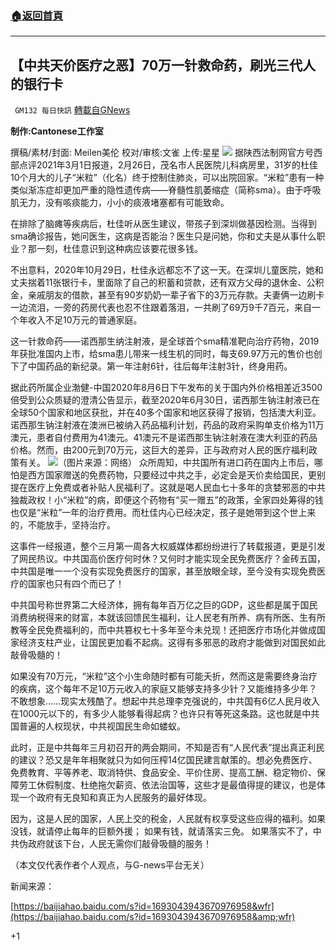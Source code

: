 ###  [:house:返回首頁](https://github.com/ourhimalayas/txt)
---

## 【中共天价医疗之恶】70万一针救命药，刷光三代人的银行卡
` GM132 每日快訊` [轉載自GNews](https://gnews.org/zh-hans/956499/)

**制作:Cantonese工作室**

撰稿/素材/封面: Meilen美伦 校对/审核:文雀 上传:星星
![]()![](https://gnews.org/wp-content/uploads/2021/03/IMAGE-2021-03-07-191111-1.jpg)
据陕西法制网官方号西部点评2021年3月1日报道，2月26日，茂名市人民医院儿科病房里，31岁的杜佳10个月大的儿子“米粒”（化名）终于控制住肺炎，可以出院回家。“米粒”患有一种类似渐冻症却更加严重的隐性遗传病——脊髓性肌萎缩症（简称sma）。由于呼吸肌无力，没有咳痰能力，小小的痰液堵塞都有可能致命。

在排除了脑瘫等疾病后，杜佳听从医生建议，带孩子到深圳做基因检测。当得到sma确诊报告，她问医生，这病是否能治？医生只是问她，你和丈夫是从事什么职业？那一刻，杜佳意识到这种病应该要花很多钱。

不出意料，2020年10月29日，杜佳永远都忘不了这一天。在深圳儿童医院，她和丈夫揣着11张银行卡，里面除了自己的积蓄和贷款，还有双方父母的退休金、公积金，亲戚朋友的借款，甚至有90岁奶奶一辈子省下的3万元存款。夫妻俩一边刷卡一边流泪，一旁的药房代表也忍不住跟着落泪，一共刷了69万9千7百元，来自一个年收入不足10万元的普通家庭。

这一针救命药——诺西那生纳注射液，是全球首个sma精准靶向治疗药物，2019年获批准国内上市，给sma患儿带来一线生机的同时，每支69.97万元的售价也创下了中国药品的新纪录。第一年注射6针，往后每年注射3针，终身用药。

据此药所属企业渤健-中国2020年8月6日下午发布的关于国内外价格相差近3500倍受到公众质疑的澄清公告显示，截至2020年6月30日，诺西那生钠注射液已在全球50个国家和地区获批，并在40多个国家和地区获得了报销，包括澳大利亚。诺西那生钠注射液在澳洲已被纳入药品福利计划，药品的政府采购单支价格为11万澳元，患者自付费用为41澳元。41澳元不是诺西那生钠注射液在澳大利亚的药品价格。然而，由200元到70万元，这巨大的差异，正与政府对人民的医疗福利政策有关。
![]()![](https://gnews.org/wp-content/uploads/2021/03/IMAGE-2021-03-07-232831.jpg)（图片来源：网络）
众所周知，中共国所有进口药在国内上市后，哪怕是西方国家赠送的免费药物，只要经过中共之手，必定会是天价卖给国民，更别提在医疗上免费或者补贴人民福利了。这就是喝人民血七十多年的贪婪邪恶的中共独裁政权！小“米粒”的病，即便这个药物有“买一赠五”的政策，全家四处筹得的钱也仅是“米粒”一年的治疗费用。而杜佳内心已经决定，孩子是她带到这个世上来的，不能放手，坚持治疗。

这事件一经报道，整个三月第一周各大权威媒体都纷纷进行了转载报道，更是引发了网民热议。中共国高价医疗何时休？又何时才能实现全民免费医疗？金砖五国，中共国是唯一一个没有实现免费医疗的国家，甚至放眼全球，至今没有实现免费医疗的国家也只有四个而已了！

中共国号称世界第二大经济体，拥有每年百万亿之巨的GDP，这些都是属于国民消费纳税得来的财富，本就该回馈民生福利，让人民老有所养、病有所医、生有所教等全民免费福利的，而中共篡权七十多年至今未兑现！还把医疗市场化并做成国家经济支柱产业，让国民更加看不起病。这得有多邪恶的政府才能做到对国民如此敲骨吸髓的！

如果没有70万元，“米粒”这个小生命随时都有可能夭折，然而这是需要终身治疗的疾病，这个每年不足10万元收入的家庭又能够支持多少针？又能维持多少年？不敢想象……现实太残酷了。想起中共总理李克强说的，中共国有6亿人民月收入在1000元以下的，有多少人能够看得起病？也许只有等死这条路。这也就是中共国普遍的人权现状，中共视国民生命如蝼蚁。

此时，正是中共每年三月初召开的两会期间，不知是否有“人民代表”提出真正利民的建议？恐又是年年相聚就只为如何压榨14亿国民建言献策的。想必免费医疗、免费教育、平等养老、取消特供、食品安全、平价住房、提高工酬、稳定物价、保障劳工休假制度、杜绝拖欠薪资、依法治国等，这些才是最值得提的建议，也是体现一个政府有无良知和真正为人民服务的最好体现。

因为，这是人民的国家，人民上交的税金，人民就有权享受这些应得的福利。如果没钱，就请停止每年的巨额外援； 如果有钱，就请落实三免。 如果落实不了，中共伪政府就该下台，人民无需你们敲骨吸髓的服务！

（本文仅代表作者个人观点，与G-news平台无关）

新闻来源：

[https://baijiahao.baidu.com/s?id=1693043943670976958&wfr](https://baijiahao.baidu.com/s?id=1693043943670976958&amp;wfr)

+1
